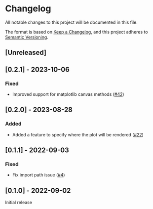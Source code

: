 # Changelog
All notable changes to this project will be documented in this file.

The format is based on [Keep a Changelog](https://keepachangelog.com/en/1.0.0/),
and this project adheres to [Semantic Versioning](https://semver.org/spec/v2.0.0.html).

## [Unreleased]

## [0.2.1] - 2023-10-06
### Fixed
 - Improved support for matplotlib canvas methods
   ([#42](https://github.com/pyodide/matplotlib-pyodide/pull/42))

## [0.2.0] - 2023-08-28
### Added
 - Added a feature to specify where the plot will be rendered
   ([#22](https://github.com/pyodide/pyodide-cli/pull/22))

## [0.1.1] - 2022-09-03
### Fixed
 - Fix import path issue
   ([#4](https://github.com/pyodide/pyodide-cli/pull/4))


## [0.1.0] - 2022-09-02

Initial release
